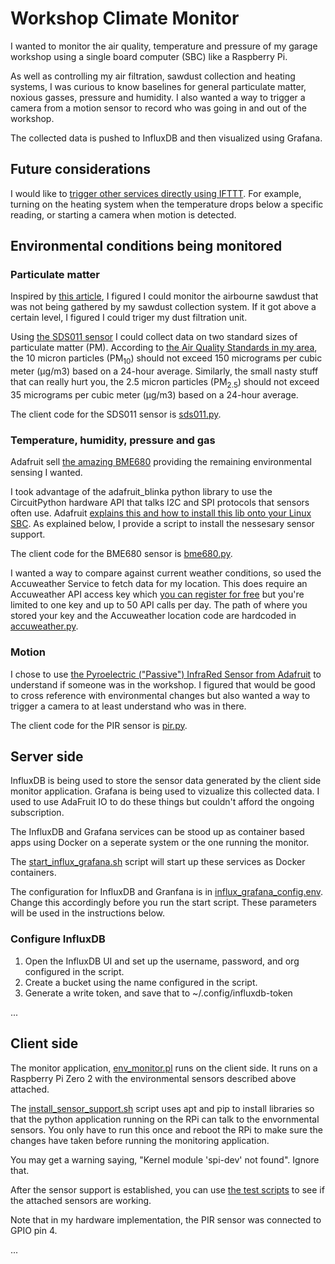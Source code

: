 # Workshop Climate Monitor

I wanted to monitor the air quality, temperature and pressure of my garage workshop using a single board computer (SBC) like a Raspberry Pi.

As well as controlling my air filtration, sawdust collection and heating systems, I was curious to know baselines for general particulate matter, noxious gasses, pressure and humidity. I also wanted a way to trigger a camera from a motion sensor to record who was going in and out of the workshop.

The collected data is pushed to InfluxDB and then visualized using Grafana.

## Future considerations

I would like to [trigger other services directly using IFTTT](https://platform.ifttt.com/docs/connect_api). For example, turning on the heating system when the temperature drops below a specific reading, or starting a camera when motion is detected.

## Environmental conditions being monitored

### Particulate matter

Inspired by [this article](https://www.raspberrypi.com/news/monitor-air-quality-with-a-raspberry-pi/), I figured I could monitor the airbourne sawdust that was not being gathered by my sawdust collection system. If it got above a certain level, I figured I could triger my dust filtration unit.

Using [the SDS011 sensor](https://microcontrollerslab.com/wp-content/uploads/2020/12/NonA-PM-SDS011-Dust-sensor-datasheet.pdf) I could collect data on two standard sizes of particulate matter (PM). According to [the Air Quality Standards in my area](https://www3.epa.gov/region1/airquality/pm-aq-standards.html), the 10 micron particles (PM<sub>10</sub>) should not exceed 150 micrograms per cubic meter (μg/m3) based on a 24-hour average. Similarly, the small nasty stuff that can really hurt you, the 2.5 micron particles (PM<sub>2.5</sub>) should not exceed 35 micrograms per cubic meter (μg/m3) based on a 24-hour average.

The client code for the SDS011 sensor is [sds011.py](client/env_monitor/sds011.py).

### Temperature, humidity, pressure and gas

Adafruit sell [the amazing BME680](https://learn.adafruit.com/adafruit-bme680-humidity-temperature-barometic-pressure-voc-gas) providing the remaining environmental sensing I wanted.

I took advantage of the adafruit_blinka python library to use the CircuitPython hardware API that talks I2C and SPI protocols that sensors often use. Adafruit [explains this and how to install this lib onto your Linux SBC](https://learn.adafruit.com/circuitpython-on-raspberrypi-linux/installing-circuitpython-on-raspberry-pi). As explained below, I provide a script to install the nessesary sensor support. 

The client code for the BME680 sensor is [bme680.py](client/env_monitor/bme680.py).

I wanted a way to compare against current weather conditions, so used the Accuweather Service to fetch data for my location. This does require an Accuweather API access key which [you can register for free](https://developer.accuweather.com) but you're limited to one key and up to 50 API calls per day. The path of where you stored your key and the Accuweather location code are hardcoded in [accuweather.py](client/env_monitor/accuweather.py).

### Motion

I chose to use [the Pyroelectric ("Passive") InfraRed Sensor from Adafruit](https://learn.adafruit.com/pir-passive-infrared-proximity-motion-sensor) to understand if someone was in the workshop. I figured that would be good to cross reference with environmental changes but also wanted a way to trigger a camera to at least understand who was in there.

The client code for the PIR sensor is [pir.py](client/env_monitor/pir.py).

## Server side

InfluxDB is being used to store the sensor data generated by the client side monitor application. Grafana is being used to vizualize this collected data. I used to use AdaFruit IO to do these things but couldn't afford the ongoing subscription.

The InfluxDB and Grafana services can be stood up as container based apps using Docker on a seperate system or the one running the monitor.

The [start_influx_grafana.sh](server/start_influx_grafana.sh) script will start up these services as Docker containers.

The configuration for InfluxDB and Granfana is in [influx_grafana_config.env](server/influx_grafana_config.env). Change this accordingly before you run the start script. These parameters will be used in the instructions below.

### Configure InfluxDB

1. Open the InfluxDB UI and set up the username, password, and org configured in the script.
2. Create a bucket using the name configured in the script.
3. Generate a write token, and save that to ~/.config/influxdb-token

...

## Client side

The monitor application, [env_monitor.pl](client/env_monitor.py) runs on the client side. It runs on a Raspberry Pi Zero 2 with the environmental sensors described above attached.

The [install_sensor_support.sh](client/install_sensor_support.sh) script uses apt and pip to install libraries so that the python application running on the RPi can talk to the envornmental sensors. You only have to run this once and reboot the RPi to make sure the changes have taken before running the monitoring application.

You may get a warning saying, "Kernel module 'spi-dev' not found". Ignore that.

After the sensor support is established, you can use [the test scripts](/client/test/) to see if the attached sensors are working.

Note that in my hardware implementation, the PIR sensor was connected to GPIO pin 4.

...
